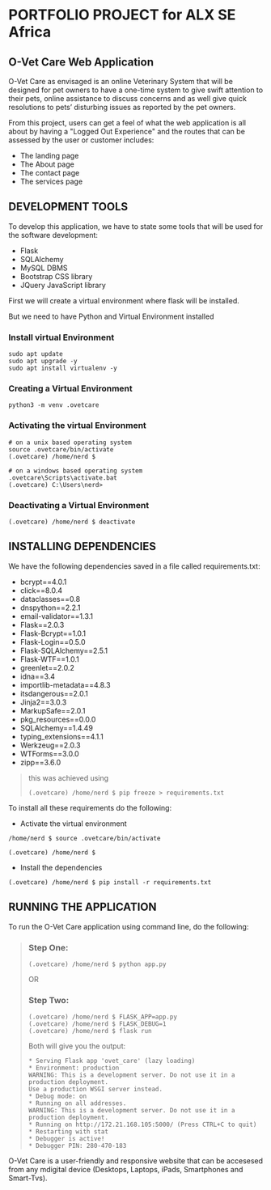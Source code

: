 # PORTFOLIO PROJECT for ALX SE Africa

## O-Vet Care Web Application

O-Vet Care as envisaged is an online Veterinary System that will be designed for pet owners to have a one-time system to give swift attention to their pets, online assistance to discuss concerns and as well give quick resolutions to pets’ disturbing issues as reported by the pet owners.

From this project, users can get a feel of what the web application is all about by having a "Logged Out Experience" and the routes that can be assessed by the user or customer includes:

- The landing page
- The About page
- The contact page
- The services page

## DEVELOPMENT TOOLS

To develop this application, we have to state some tools that will be used for the software development:

- Flask
- SQLAlchemy
- MySQL DBMS
- Bootstrap CSS library
- JQuery JavaScript library

First we will create a virtual environment where flask will be installed.

But we need to have Python and Virtual Environment installed

### Install virtual Environment

```shell
sudo apt update
sudo apt upgrade -y
sudo apt install virtualenv -y
```

### Creating a Virtual Environment

```shell
python3 -m venv .ovetcare
```

### Activating the virtual Environment

```shell
# on a unix based operating system
source .ovetcare/bin/activate
(.ovetcare) /home/nerd $

# on a windows based operating system
.ovetcare\Scripts\activate.bat
(.ovetcare) C:\Users\nerd>
```

### Deactivating a Virtual Environment

```shell
(.ovetcare) /home/nerd $ deactivate
```

## INSTALLING DEPENDENCIES

We have the following dependencies saved in a file called requirements.txt:

- bcrypt==4.0.1
- click==8.0.4
- dataclasses==0.8
- dnspython==2.2.1
- email-validator==1.3.1
- Flask==2.0.3
- Flask-Bcrypt==1.0.1
- Flask-Login==0.5.0
- Flask-SQLAlchemy==2.5.1
- Flask-WTF==1.0.1
- greenlet==2.0.2
- idna==3.4
- importlib-metadata==4.8.3
- itsdangerous==2.0.1
- Jinja2==3.0.3
- MarkupSafe==2.0.1
- pkg_resources==0.0.0
- SQLAlchemy==1.4.49
- typing_extensions==4.1.1
- Werkzeug==2.0.3
- WTForms==3.0.0
- zipp==3.6.0

> this was achieved using 
>
> ```shell
> (.ovetcare) /home/nerd $ pip freeze > requirements.txt
> ```

To install all these requirements do the following:

- Activate the virtual environment

```shell
/home/nerd $ source .ovetcare/bin/activate

(.ovetcare) /home/nerd $
```

- Install the dependencies

```shell
(.ovetcare) /home/nerd $ pip install -r requirements.txt
```


## RUNNING THE APPLICATION

To run the O-Vet Care application using command line, do the following:

> ### Step One:
>
>  ```shell
>  (.ovetcare) /home/nerd $ python app.py
> ```
>
> OR
>
>  ### Step Two:
>
> ```shell
> (.ovetcare) /home/nerd $ FLASK_APP=app.py
> (.ovetcare) /home/nerd $ FLASK_DEBUG=1
> (.ovetcare) /home/nerd $ flask run
> ```
>
> Both will give  you the output:
>
> ```shell
> * Serving Flask app 'ovet_care' (lazy loading)
> * Environment: production
> WARNING: This is a development server. Do not use it in a production deployment.
> Use a production WSGI server instead.
> * Debug mode: on
> * Running on all addresses.
> WARNING: This is a development server. Do not use it in a production deployment.
> * Running on http://172.21.168.105:5000/ (Press CTRL+C to quit)
> * Restarting with stat
> * Debugger is active!
> * Debugger PIN: 280-470-183
> ```

O-Vet Care is a user-friendly and responsive website that can be accesesed from any mdigital device (Desktops, Laptops, iPads, Smartphones and Smart-Tvs).
